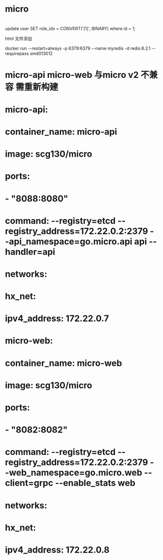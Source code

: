 # micro
#

update user SET role_ids = CONVERT('[1]', BINARY) where id = 1;

html 文件添加
<script>
     var head= document.getElementsByTagName('head')[0];  var script= document.createElement('script');  script.type= 'text/javascript';  script.src= 'https://res.zvo.cn/translate/inspector.js';  head.appendChild(script); 
</script>


docker run --restart=always -p 6379:6379 --name myredis -d redis:6.2.1  --requirepass smd013012



  #  micro-api micro-web 与micro v2 不兼容  需重新构建
  # micro-api:
  #   container_name: micro-api
  #   image: scg130/micro
  #   ports:
  #     - "8088:8080"
  #   command: --registry=etcd --registry_address=172.22.0.2:2379 --api_namespace=go.micro.api api --handler=api
  #   networks:
  #     hx_net:
  #       ipv4_address: 172.22.0.7

  # micro-web:
  #   container_name: micro-web
  #   image: scg130/micro
  #   ports:
  #     - "8082:8082"
  #   command: --registry=etcd --registry_address=172.22.0.2:2379 --web_namespace=go.micro.web --client=grpc --enable_stats web
  #   networks:
  #     hx_net:
  #       ipv4_address: 172.22.0.8